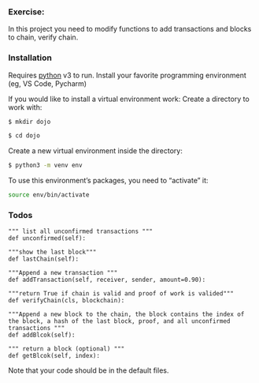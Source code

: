
### Exercise:

In this project you need to modify functions to add transactions and blocks to chain, verify chain.

### Installation

Requires [python](https://python.org/) v3 to run.
Install your favorite programming environment (eg, VS Code, Pycharm)

If you would like to install a virtual environment work:
Create a directory to work with:
 ```sh
$ mkdir dojo
```
```sh
$ cd dojo
```
Create a new virtual environment inside the directory:
```sh
$ python3 -m venv env 
```
To use this environment’s packages, you need to “activate” it:
```sh
source env/bin/activate
```


### Todos

    """ list all unconfirmed transactions """
    def unconfirmed(self):

    """show the last block"""
    def lastChain(self):

    """Append a new transaction """
    def addTransaction(self, receiver, sender, amount=0.90):

    """return True if chain is valid and proof of work is valided"""
    def verifyChain(cls, blockchain):

    """Append a new block to the chain, the block contains the index of the block, a hash of the last block, proof, and all unconfirmed transactions """
    def addBlcok(self):

    """ return a block (optional) """
    def getBlcok(self, index):

Note that your code should be in the default files.

